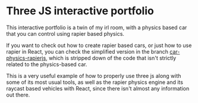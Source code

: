 # Three JS interactive portfolio

This interactive portfolio is a twin of my irl room, with a physics based car that you can control using rapier based physics.

If you want to check out how to create rapier based cars, or just how to use rapier in React, you can check the simplified version in the branch <a href="https://github.com/LoronsoDev/interactive-portfolio/tree/car-physics-rapierjs">car-physics-rapierjs</a>, which is stripped down of the code that isn't strictly related to the physics-based car.

This is a very useful example of how to properly use three js along with some of its most usual tools, as well as the rapier physics engine and its raycast based vehicles with React, since there isn't almost any information out there.
